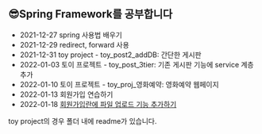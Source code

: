 ## 😎Spring Framework를 공부합니다
- 2021-12-27 spring 사용법 배우기
- 2021-12-29 redirect, forward 사용
- 2021-12-31 toy project - toy_post2_addDB: 간단한 게시판
- 2022-01-03 토이 프로젝트 - toy_post_3tier: 기존 게시판 기능에 service 계층 추가
- 2022-01-10 토이 프로젝트 - toy_proj_영화예약: 영화예약 웹페이지
- 2022-01-13 회원가입 연습하기
- 2022-01-18 [회원가입란에 파일 업로드 기능 추가하기]

toy project의 경우 폴더 내에 readme가 있습니다.

[회원가입란에 파일 업로드 기능 추가하기]: https://github.com/pengnim/studySpring/tree/main/%ED%9A%8C%EC%9B%90%EA%B4%80%EB%A6%AC(%EC%9D%B4%EB%AF%B8%EC%A7%80%EC%97%85%EB%A1%9C%EB%93%9C)
